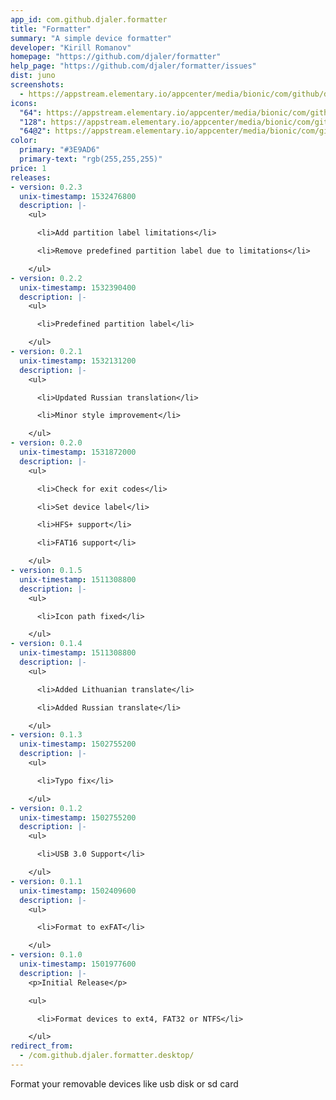 ```yaml
---
app_id: com.github.djaler.formatter
title: "Formatter"
summary: "A simple device formatter"
developer: "Kirill Romanov"
homepage: "https://github.com/djaler/formatter"
help_page: "https://github.com/djaler/formatter/issues"
dist: juno
screenshots:
  - https://appstream.elementary.io/appcenter/media/bionic/com/github/djaler.formatter/6FC10B771CD9D55DBDB1681251DAA631/screenshots/image-1_orig.png
icons:
  "64": https://appstream.elementary.io/appcenter/media/bionic/com/github/djaler.formatter/6FC10B771CD9D55DBDB1681251DAA631/icons/64x64/com.github.djaler.formatter_com.github.djaler.formatter.png
  "128": https://appstream.elementary.io/appcenter/media/bionic/com/github/djaler.formatter/6FC10B771CD9D55DBDB1681251DAA631/icons/128x128/com.github.djaler.formatter_com.github.djaler.formatter.png
  "64@2": https://appstream.elementary.io/appcenter/media/bionic/com/github/djaler.formatter/6FC10B771CD9D55DBDB1681251DAA631/icons/64x64@2/com.github.djaler.formatter_com.github.djaler.formatter.png
color:
  primary: "#3E9AD6"
  primary-text: "rgb(255,255,255)"
price: 1
releases:
- version: 0.2.3
  unix-timestamp: 1532476800
  description: |-
    <ul>

      <li>Add partition label limitations</li>

      <li>Remove predefined partition label due to limitations</li>

    </ul>
- version: 0.2.2
  unix-timestamp: 1532390400
  description: |-
    <ul>

      <li>Predefined partition label</li>

    </ul>
- version: 0.2.1
  unix-timestamp: 1532131200
  description: |-
    <ul>

      <li>Updated Russian translation</li>

      <li>Minor style improvement</li>

    </ul>
- version: 0.2.0
  unix-timestamp: 1531872000
  description: |-
    <ul>

      <li>Check for exit codes</li>

      <li>Set device label</li>

      <li>HFS+ support</li>

      <li>FAT16 support</li>

    </ul>
- version: 0.1.5
  unix-timestamp: 1511308800
  description: |-
    <ul>

      <li>Icon path fixed</li>

    </ul>
- version: 0.1.4
  unix-timestamp: 1511308800
  description: |-
    <ul>

      <li>Added Lithuanian translate</li>

      <li>Added Russian translate</li>

    </ul>
- version: 0.1.3
  unix-timestamp: 1502755200
  description: |-
    <ul>

      <li>Typo fix</li>

    </ul>
- version: 0.1.2
  unix-timestamp: 1502755200
  description: |-
    <ul>

      <li>USB 3.0 Support</li>

    </ul>
- version: 0.1.1
  unix-timestamp: 1502409600
  description: |-
    <ul>

      <li>Format to exFAT</li>

    </ul>
- version: 0.1.0
  unix-timestamp: 1501977600
  description: |-
    <p>Initial Release</p>

    <ul>

      <li>Format devices to ext4, FAT32 or NTFS</li>

    </ul>
redirect_from:
  - /com.github.djaler.formatter.desktop/
---
```


<p>Format your removable devices like usb disk or sd card</p>